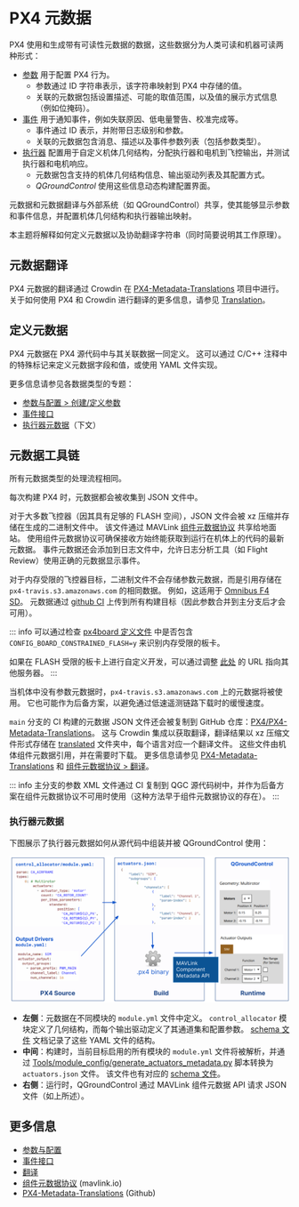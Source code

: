 # PX4 元数据

PX4 使用和生成带有可读性元数据的数据，这些数据分为人类可读和机器可读两种形式：

- [参数](../advanced_config/parameters.md) 用于配置 PX4 行为。
  - 参数通过 ID 字符串表示，该字符串映射到 PX4 中存储的值。
  - 关联的元数据包括设置描述、可能的取值范围，以及值的展示方式信息（例如位掩码）。
- [事件](../concept/events_interface.md) 用于通知事件，例如失联原因、低电量警告、校准完成等。
  - 事件通过 ID 表示，并附带日志级别和参数。
  - 关联的元数据包含消息、描述以及事件参数列表（包括参数类型）。
- [执行器](../config/actuators.md) 配置用于自定义机体几何结构，分配执行器和电机到飞控输出，并测试执行器和电机响应。
  - 元数据包含支持的机体几何结构信息、输出驱动列表及其配置方式。
  - _QGroundControl_ 使用这些信息动态构建配置界面。

元数据和元数据翻译与外部系统（如 QGroundControl）共享，使其能够显示参数和事件信息，并配置机体几何结构和执行器输出映射。

本主题将解释如何定义元数据以及协助翻译字符串（同时简要说明其工作原理）。

## 元数据翻译

PX4 元数据的翻译通过 Crowdin 在 [PX4-Metadata-Translations](https://crowdin.com/project/px4-metadata-translations) 项目中进行。
关于如何使用 PX4 和 Crowdin 进行翻译的更多信息，请参见 [Translation](../contribute/translation.md)。

## 定义元数据

PX4 元数据在 PX4 源代码中与其关联数据一同定义。
这可以通过 C/C++ 注释中的特殊标记来定义元数据字段和值，或使用 YAML 文件实现。

更多信息请参见各数据类型的专题：

- [参数与配置 > 创建/定义参数](../advanced/parameters_and_configurations.md#creating-defining-parameters)
- [事件接口](../concept/events_interface.md)
- [执行器元数据](#actuator-metadata)（下文）

## 元数据工具链

所有元数据类型的处理流程相同。

每次构建 PX4 时，元数据都会被收集到 JSON 文件中。

对于大多数飞控器（因其具有足够的 FLASH 空间），JSON 文件会被 xz 压缩并存储在生成的二进制文件中。
该文件通过 MAVLink [组件元数据协议](https://mavlink.io/en/services/component_information.html) 共享给地面站。
使用组件元数据协议可确保接收方始终能获取到运行在机体上的代码的最新元数据。
事件元数据还会添加到日志文件中，允许日志分析工具（如 Flight Review）使用正确的元数据显示事件。

对于内存受限的飞控器目标，二进制文件不会存储参数元数据，而是引用存储在 `px4-travis.s3.amazonaws.com` 的相同数据。
例如，这适用于 [Omnibus F4 SD](../flight_controller/omnibus_f4_sd.md)。
元数据通过 [github CI](https://github.com/PX4/PX4-Autopilot/blob/main/.github/workflows/metadata.yml) 上传到所有构建目标（因此参数合并到主分支后才会可用）。

::: info
可以通过检查 [px4board 定义文件](https://github.com/PX4/PX4-Autopilot/blob/main/boards/omnibus/f4sd/default.px4board) 中是否包含 `CONFIG_BOARD_CONSTRAINED_FLASH=y` 来识别内存受限的板卡。

如果在 FLASH 受限的板卡上进行自定义开发，可以通过调整 [此处](https://github.com/PX4/PX4-Autopilot/blob/main/src/lib/component_information/CMakeLists.txt#L41) 的 URL 指向其他服务器。
:::

当机体中没有参数元数据时，`px4-travis.s3.amazonaws.com` 上的元数据将被使用。
它也可能作为后备方案，以避免通过低速遥测链路下载时的缓慢速度。

`main` 分支的 CI 构建的元数据 JSON 文件还会被复制到 GitHub 仓库：[PX4/PX4-Metadata-Translations](https://github.com/PX4/PX4-Metadata-Translations/)。
这与 Crowdin 集成以获取翻译，翻译结果以 xz 压缩文件形式存储在 [translated](https://github.com/PX4/PX4-Metadata-Translations/tree/main/translated) 文件夹中，每个语言对应一个翻译文件。
这些文件由机体组件元数据引用，并在需要时下载。
更多信息请参见 [PX4-Metadata-Translations](https://github.com/PX4/PX4-Metadata-Translations/) 和 [组件元数据协议 > 翻译](https://mavlink.io/en/services/component_information.html#translation)。

::: info
主分支的参数 XML 文件通过 CI 复制到 QGC 源代码树中，并作为后备方案在组件元数据协议不可用时使用（这种方法早于组件元数据协议的存在）。
:::

### 执行器元数据

下图展示了执行器元数据如何从源代码中组装并被 QGroundControl 使用：

![执行器元数据](../../assets/diagrams/actuator_metadata_processing.svg)
<!-- 来源: https://docs.google.com/drawings/d/1hMQmIijdFjr21rREcXj50qz0C1b47JW0OEa6p5P231k/edit -->

- **左侧**：元数据在不同模块的 `module.yml` 文件中定义。
  `control_allocator` 模块定义了几何结构，而每个输出驱动定义了其通道集和配置参数。
  [schema 文件](https://github.com/PX4/PX4-Autopilot/blob/main/validation/module_schema.yaml) 文档记录了这些 YAML 文件的结构。
- **中间**：构建时，当前目标启用的所有模块的 `module.yml` 文件将被解析，并通过 [Tools/module_config/generate_actuators_metadata.py](https://github.com/PX4/PX4-Autopilot/blob/main/Tools/module_config/generate_actuators_metadata.py) 脚本转换为 `actuators.json` 文件。
  该文件也有对应的 [schema 文件](https://github.com/mavlink/mavlink/blob/master/component_metadata/actuators.schema.json)。
- **右侧**：运行时，QGroundControl 通过 MAVLink 组件元数据 API 请求 JSON 文件（如上所述）。

## 更多信息

- [参数与配置](../advanced/parameters_and_configurations.md)
- [事件接口](../concept/events_interface.md)
- [翻译](../contribute/translation.md)
- [组件元数据协议](https://mavlink.io/en/services/component_information.html) (mavlink.io)
- [PX4-Metadata-Translations](https://github.com/PX4/PX4-Metadata-Translations/) (Github)
